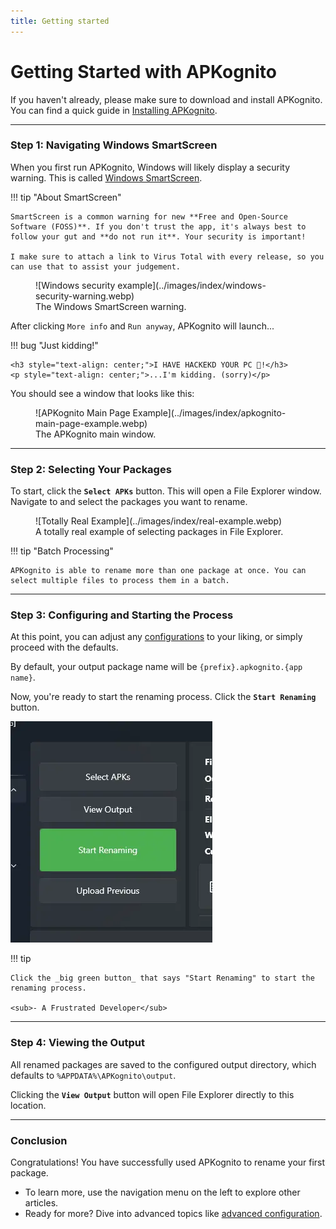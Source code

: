 ```yaml
---
title: Getting started
---
```


# Getting Started with APKognito

If you haven't already, please make sure to download and install APKognito. You can find a quick guide in [Installing APKognito](./installing.md).

---

### Step 1: Navigating Windows SmartScreen

When you first run APKognito, Windows will likely display a security warning. This is called [Windows SmartScreen](https://learn.microsoft.com/en-us/windows/security/operating-system-security/virus-and-threat-protection/microsoft-defender-smartscreen/).

!!! tip "About SmartScreen"

    SmartScreen is a common warning for new **Free and Open-Source Software (FOSS)**. If you don't trust the app, it's always best to follow your gut and **do not run it**. Your security is important!

    I make sure to attach a link to Virus Total with every release, so you can use that to assist your judgement.

<figure markdown>
  ![Windows security example](../images/index/windows-security-warning.webp)
  <figcaption>The Windows SmartScreen warning.</figcaption>
</figure>

After clicking `More info` and `Run anyway`, APKognito will launch...

!!! bug "Just kidding!"

    <h3 style="text-align: center;">I HAVE HACKEKD YOUR PC 👻!</h3>
    <p style="text-align: center;">...I'm kidding. (sorry)</p>

You should see a window that looks like this:

<figure markdown>
  ![APKognito Main Page Example](../images/index/apkognito-main-page-example.webp)
  <figcaption>The APKognito main window.</figcaption>
</figure>

---

### Step 2: Selecting Your Packages

To start, click the **`Select APKs`** button. This will open a File Explorer window. Navigate to and select the packages you want to rename.

<figure markdown>
  ![Totally Real Example](../images/index/real-example.webp)
  <figcaption>A totally real example of selecting packages in File Explorer.</figcaption>
</figure>

!!! tip "Batch Processing"

    APKognito is able to rename more than one package at once. You can select multiple files to process them in a batch.

---

### Step 3: Configuring and Starting the Process

At this point, you can adjust any [configurations](../configurations.md) to your liking, or simply proceed with the defaults.

By default, your output package name will be `{prefix}.apkognito.{app name}`.

Now, you're ready to start the renaming process. Click the **`Start Renaming`** button.

![Start Example](../images/index/start-example.webp)

!!! tip

    Click the _big green button_ that says "Start Renaming" to start the renaming process.

    <sub>- A Frustrated Developer</sub>

---

### Step 4: Viewing the Output

All renamed packages are saved to the configured output directory, which defaults to `%APPDATA%\APKognito\output`.

Clicking the **`View Output`** button will open File Explorer directly to this location.

---

### Conclusion

Congratulations! You have successfully used APKognito to rename your first package.

-   To learn more, use the navigation menu on the left to explore other articles.
-   Ready for more? Dive into advanced topics like [advanced configuration](../advanced/advanced_package_configurations.md).
